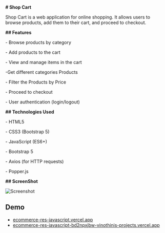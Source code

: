 <p>
<h3></h3><strong># Shop Cart</strong></p></h3>
</p>
<p>
Shop Cart is a web application for online shopping. It allows users to browse
products, add them to their cart, and proceed to checkout.
</p>
<p>
<strong>## Features</strong>
</p>
<p>
- Browse products by category
</p>
<p>
- Add products to the cart
</p>
<p>
- View and manage items in the cart
</p>
<p>
-Get  different categories Products
</p>
<p>
- Filter the Products by Price
</p>
<p>
- Proceed to checkout
</p>
<p>
- User authentication (login/logout)
</p>
<p>
<strong>## Technologies Used</strong>
</p>
<p>
- HTML5
</p>
<p>
- CSS3 (Bootstrap 5)
</p>
<p>
- JavaScript (ES6+)
</p>
<p>
- Bootstrap 5
</p>
<p>
- Axios (for HTTP requests)
</p>
<p>
- Popper.js
</p>
<strong> ## ScreenShot </strong>

![Screenshot](https://github.com/vinothiniseenivasan/update-Ecommerce-javascript-res/assets/137482214/aac08272-5964-47c2-bea4-1f7d743fc1f8)
<p></p>

## Demo
  - [ecommerce-res-javascript.vercel.app](https://ecommerce-res-javascript.vercel.app)
  - [ecommerce-res-javascript-bd2npxjbw-vinothinis-projects.vercel.app](https://ecommerce-res-javascript-bd2npxjbw-vinothinis-projects.vercel.app)


